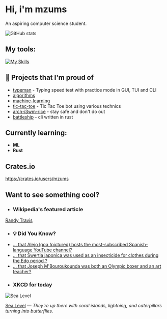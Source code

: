 # Hi, i'm mzums
An aspiring computer science student.  

![GitHub stats](https://github-readme-stats.vercel.app/api?username=mzums&show_icons=true&include_all_commits=true&theme=radical)

## My tools:
  
[![My Skills](https://skillicons.dev/icons?i=rust,python,pytorch,cpp,github,linux,arch,flutter&theme=dark)](https://skillicons.dev)

## 📌 Projects that I'm proud of
<!--PINNED:START-->
- [typeman](https://github.com/mzums/typeman) -  Typing speed test with practice mode in GUI, TUI and CLI 
- [algorithms](https://github.com/mzums/algorithms)
- [machine-learning](https://github.com/mzums/machine-learning)
- [tic-tac-toe](https://github.com/mzums/tic-tac-toe) - Tic Tac Toe bot using various technics
- [arch-i3wm-rice](https://github.com/mzums/arch-i3wm-rice) - stay safe and don't do out
- [battleship](https://github.com/mzums/battleship) - cli written in rust
<!--PINNED:END-->

## Currently learning:
- **ML**
- **Rust**

## Crates.io
https://crates.io/users/mzums

## Want to see something cool?

- ### Wikipedia's featured article
    <!--WIKI:START-->
[Randy Travis](https://en.wikipedia.org/wiki/Randy_Travis)
<!--WIKI:END-->

- ### 💡 Did You Know?
    <!--DYK:START-->
- [... that Alejo Igoa (pictured) hosts the most-subscribed Spanish-language YouTube channel?](https://en.wikipedia.org/wiki/Alejo_Igoa)
- [... that Swertia japonica was used as an insecticide for clothes during the Edo period ?](https://en.wikipedia.org/wiki/Swertia_japonica)
- [... that Joseph M'Bouroukounda was both an Olympic boxer and an art teacher?](https://en.wikipedia.org/wiki/Joseph_M%27Bouroukounda)
<!--DYK:END-->

- ### XKCD for today
    <!--XKCD:START-->
![Sea Level](https://imgs.xkcd.com/comics/sea_level.png)

[Sea Level](https://xkcd.com/3135) — *They're up there with coral islands, lightning, and caterpillars turning into butterflies.*
<!--XKCD:END-->
